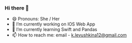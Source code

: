 ### Hi there 👋 
- 😄 Pronouns: She / Her
- 🔭 I’m currently working on IOS Web App
- 🌱 I’m currently learning Swift and Pandas
- 📫 How to reach me: email - k.levushkina12@gmail.com


         
